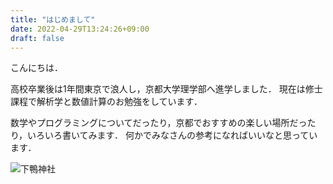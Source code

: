 ```yaml
---
title: "はじめまして"
date: 2022-04-29T13:24:26+09:00
draft: false
---
```


こんにちは．

高校卒業後は1年間東京で浪人し，京都大学理学部へ進学しました．
現在は修士課程で解析学と数値計算のお勉強をしています．

数学やプログラミングについてだったり，京都でおすすめの楽しい場所だったり，いろいろ書いてみます．
何かでみなさんの参考になればいいなと思っています．

![下鴨神社](/simogamo.jpg)
